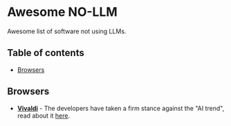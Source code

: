 # Awesome NO-LLM
Awesome list of software not using LLMs.

## Table of contents
- [Browsers](#browsers)

## Browsers

- [__Vivaldi__](https://vivaldi.com/download/) - The developers have taken a firm stance against the "AI trend", read about it [here](https://vivaldi.com/blog/technology/vivaldi-wont-allow-a-machine-to-lie-to-you/).
